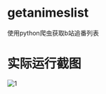 # getanimeslist

使用python爬虫获取b站追番列表

# 实际运行截图

![1](https://markdown-1301395878.cos.ap-nanjing.myqcloud.com/img/20210223203506.png)
